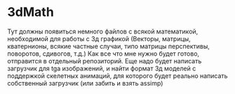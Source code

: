 # 3dMath
Тут должны появиться немного файлов с всякой математикой, необходимой для работы с 3д графикой
(Векторы, матрицы, кватернионы, всякие частные случаи, типо матрицы перспективы, поворотов, сдивогов, т.д.)
Как все что мне нужно будет готово, отправится в отдельный репозиторий.
Еще надо будет написать загрузчик для tga изображений, и найти формат 3д моделей с поддержкой скелетных анимаций,
для которого будет реально написать собственный загрузчик (или забить и взять assimp)